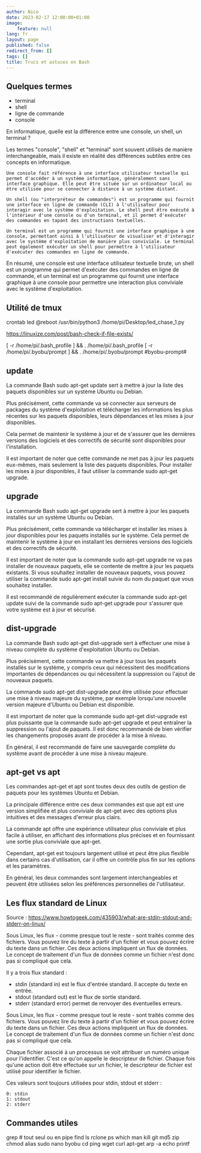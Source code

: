 ```yaml
---
author: Nico
date: 2023-02-17 12:00:00+01:00
image:
    feature: null
lang: fr
layout: page
published: false
redirect_from: []
tags: []
title: Trucs et astuces en Bash
---
```


## Quelques termes

-   terminal
-   shell
-   ligne de commande
-   console

En informatique, quelle est la différence entre une console, un shell, un terminal ?

Les termes "console", "shell" et "terminal" sont souvent utilisés de manière interchangeable, mais il existe en réalité des différences subtiles entre ces concepts en informatique.

    Une console fait référence à une interface utilisateur textuelle qui permet d'accéder à un système informatique, généralement sans interface graphique. Elle peut être située sur un ordinateur local ou être utilisée pour se connecter à distance à un système distant.

    Un shell (ou "interpréteur de commandes") est un programme qui fournit une interface en ligne de commande (CLI) à l'utilisateur pour interagir avec le système d'exploitation. Le shell peut être exécuté à l'intérieur d'une console ou d'un terminal, et il permet d'exécuter des commandes en tapant des instructions textuelles.

    Un terminal est un programme qui fournit une interface graphique à une console, permettant ainsi à l'utilisateur de visualiser et d'interagir avec le système d'exploitation de manière plus conviviale. Le terminal peut également exécuter un shell pour permettre à l'utilisateur d'exécuter des commandes en ligne de commande.

En résumé, une console est une interface utilisateur textuelle brute, un shell est un programme qui permet d'exécuter des commandes en ligne de commande, et un terminal est un programme qui fournit une interface graphique à une console pour permettre une interaction plus conviviale avec le système d'exploitation.

## Utilité de tmux

crontab led
@reboot /usr/bin/python3 /home/pi/Desktop/led_chase_1.py

https://linuxize.com/post/bash-check-if-file-exists/

[ -r /home/pi/.bash_profile ] && . /home/pi/.bash_profile
[ -r /home/pi/.byobu/prompt ] && . /home/pi/.byobu/prompt #byobu-prompt#

## update

La commande Bash sudo apt-get update sert à mettre à jour la liste des paquets disponibles sur un système Ubuntu ou Debian.

Plus précisément, cette commande va se connecter aux serveurs de packages du système d'exploitation et télécharger les informations les plus récentes sur les paquets disponibles, leurs dépendances et les mises à jour disponibles.

Cela permet de maintenir le système à jour et de s'assurer que les dernières versions des logiciels et des correctifs de sécurité sont disponibles pour l'installation.

Il est important de noter que cette commande ne met pas à jour les paquets eux-mêmes, mais seulement la liste des paquets disponibles. Pour installer les mises à jour disponibles, il faut utiliser la commande sudo apt-get upgrade.

## upgrade

La commande Bash sudo apt-get upgrade sert à mettre à jour les paquets installés sur un système Ubuntu ou Debian.

Plus précisément, cette commande va télécharger et installer les mises à jour disponibles pour les paquets installés sur le système. Cela permet de maintenir le système à jour en installant les dernières versions des logiciels et des correctifs de sécurité.

Il est important de noter que la commande sudo apt-get upgrade ne va pas installer de nouveaux paquets, elle se contente de mettre à jour les paquets existants. Si vous souhaitez installer de nouveaux paquets, vous pouvez utiliser la commande sudo apt-get install suivie du nom du paquet que vous souhaitez installer.

Il est recommandé de régulièrement exécuter la commande sudo apt-get update suivi de la commande sudo apt-get upgrade pour s'assurer que votre système est à jour et sécurisé.

## dist-upgrade

La commande Bash sudo apt-get dist-upgrade sert à effectuer une mise à niveau complète du système d'exploitation Ubuntu ou Debian.

Plus précisément, cette commande va mettre à jour tous les paquets installés sur le système, y compris ceux qui nécessitent des modifications importantes de dépendances ou qui nécessitent la suppression ou l'ajout de nouveaux paquets.

La commande sudo apt-get dist-upgrade peut être utilisée pour effectuer une mise à niveau majeure du système, par exemple lorsqu'une nouvelle version majeure d'Ubuntu ou Debian est disponible.

Il est important de noter que la commande sudo apt-get dist-upgrade est plus puissante que la commande sudo apt-get upgrade et peut entraîner la suppression ou l'ajout de paquets. Il est donc recommandé de bien vérifier les changements proposés avant de procéder à la mise à niveau.

En général, il est recommandé de faire une sauvegarde complète du système avant de procéder à une mise à niveau majeure.

## apt-get vs apt

Les commandes apt-get et apt sont toutes deux des outils de gestion de paquets pour les systèmes Ubuntu et Debian.

La principale différence entre ces deux commandes est que apt est une version simplifiée et plus conviviale de apt-get avec des options plus intuitives et des messages d'erreur plus clairs.

La commande apt offre une expérience utilisateur plus conviviale et plus facile à utiliser, en affichant des informations plus précises et en fournissant une sortie plus conviviale que apt-get.

Cependant, apt-get est toujours largement utilisé et peut être plus flexible dans certains cas d'utilisation, car il offre un contrôle plus fin sur les options et les paramètres.

En général, les deux commandes sont largement interchangeables et peuvent être utilisées selon les préférences personnelles de l'utilisateur.

## Les flux standard de Linux

Source : https://www.howtogeek.com/435903/what-are-stdin-stdout-and-stderr-on-linux/

Sous Linux, les flux - comme presque tout le reste - sont traités comme des fichiers. Vous pouvez lire du texte à partir d'un fichier et vous pouvez écrire du texte dans un fichier. Ces deux actions impliquent un flux de données. Le concept de traitement d'un flux de données comme un fichier n'est donc pas si compliqué que cela.

Il y a trois flux standard :

-   stdin (standard in) est le flux d'entrée standard. Il accepte du texte en entrée.
-   stdout (standard out) est le flux de sortie standard.
-   stderr (standard error) permet de renvoyer des éventuelles erreurs.

Sous Linux, les flux - comme presque tout le reste - sont traités comme des fichiers. Vous pouvez lire du texte à partir d'un fichier et vous pouvez écrire du texte dans un fichier. Ces deux actions impliquent un flux de données. Le concept de traitement d'un flux de données comme un fichier n'est donc pas si compliqué que cela.

Chaque fichier associé à un processus se voit attribuer un numéro unique pour l'identifier. C'est ce qu'on appelle le descripteur de fichier. Chaque fois qu'une action doit être effectuée sur un fichier, le descripteur de fichier est utilisé pour identifier le fichier.

Ces valeurs sont toujours utilisées pour stdin, stdout et stderr :

    0: stdin
    1: stdout
    2: stderr

## Commandes utiles

grep # tout seul ou en pipe
find
ls
rclone
ps
which
man
kill
git
md5
zip
chmod
alias
sudo
nano
byobu
cd
ping
wget
curl
apt-get
arp -a
echo
printf
